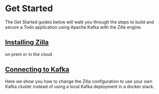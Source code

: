 # Get Started

The Get Started guides below will walk you through the steps to build and secure a Todo application using Apache Kafka with the Zilla engine.

## [Installing Zilla](install/)

on prem or in the cloud

## [Connecting to Kafka](connecting-to-kafka/)

Here we show you how to change the Zilla configuration to use your own Kafka cluster instead of using a local Kafka deployment in a docker stack.
